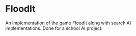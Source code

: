 FloodIt
=======

An implementation of the game FloodIt along with search AI implementations. Done for a school AI project.
